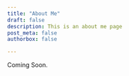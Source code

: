 ```yaml
---
title: "About Me"
draft: false
description: This is an about me page
post_meta: false
authorbox: false 

---
```


Coming Soon.
